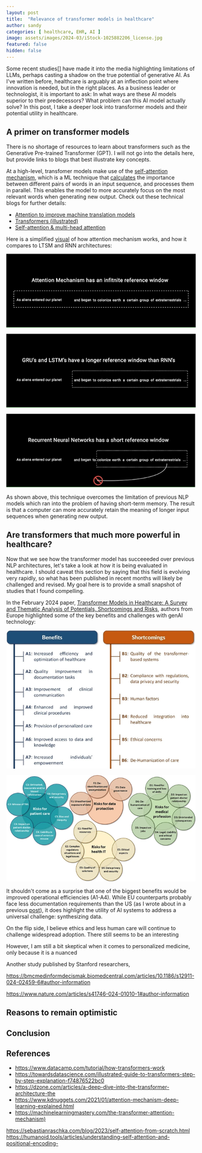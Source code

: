 ```yaml
---
layout: post
title:  "Relevance of transformer models in healthcare"
author: sandy
categories: [ healthcare, EHR, AI ]
image: assets/images/2024-03/iStock-1025882206_license.jpg
featured: false
hidden: false
---
```


Some recent studies[] have made it into the media highlighting limitations of LLMs, perhaps casting a shadow on the true potential of generative AI.  As I've written before, healthcare is arguably at an inflection point where innovation is needed, but in the right places.  As a business leader or technologist, it is important to ask:  In what ways are these AI models superior to their predecessors?  What problem can this AI model actually solve?  In this post, I take a deeper look into transformer models and their potential utility in healthcare.

## A primer on transformer models
There is no shortage of resources to learn about transformers such as the Generative Pre-trained Transformer (GPT).  I will not go into the details here, but provide links to blogs that best illustrate key concepts.  

At a high-level, transfomer models make use of the [self-attention mechanism](https://arxiv.org/abs/1706.03762), which is a ML technique that [calculates](https://armanasq.github.io/nlp/self-attention) the importance between different pairs of words in an input sequence, and processes them in parallel.  This enables the model to more accurately focus on the most relevant words when generating new output.  Check out these technical blogs for further details:
- [Attention to improve machine translation models](https://jalammar.github.io/visualizing-neural-machine-translation-mechanics-of-seq2seq-models-with-attention)
- [Transformers (illustrated)](https://jalammar.github.io/illustrated-transformer)
- [Self-attention & multi-head attention](https://devennn.github.io/2020/self-and-multihead-attention) 

Here is a simplified [visual](https://towardsdatascience.com/illustrated-guide-to-transformers-step-by-step-explanation-f74876522bc0) of how attention mechanism works, and how it compares to LTSM and RNN architectures:

![AttentionMechanism](/assets/images/2024-04/atm.png)

![LSTM](/assets/images/2024-04/lstm.png)

![RNN](/assets/images/2024-04/rnn.png)

As shown above, this technique overcomes the limitation of previous NLP models which ran into the problem of having short-term memory.  The result is that a computer can more accurately retain the meaning of longer input sequences when generating new output. 


## Are transformers that much more powerful in healthcare?
Now that we see how the transformer model has succeeeded over previous NLP architectures, let's take a look at how it is being evaluated in healthcare.  I should caveat this section by saying that this field is evolving very rapidly, so what has been published in recent months will likely be challenged and revised.  My goal here is to provide a small snapshot of studies that I found compelling.  

In the February 2024 paper, [Transformer Models in Healthcare: A Survey and Thematic Analysis of Potentials, Shortcomings and Risks](https://link.springer.com/article/10.1007/s10916-024-02043-5), authors from Europe highlighted some of the key benefits and challenges with genAI technology:

![Fig1](/assets/images/2024-04/Fig1.png)

![Fig2](/assets/images/2024-04/Fig2.png)

It shouldn't come as a surprise that one of the biggest benefits would be improved operational efficiencies (A1-A4).  While EU counterparts probably face less documentation requirements than the US (as I wrote about in a previous [post]()), it does highlight the utility of AI systems to address a universal challenge: synthesizing data. 

On the flip side, I believe ethics and less human care will continue to challenge widespread adoption.  There still seems to be an interesting 


However, I am still a bit skeptical when it comes to personalized medicine, only because it is a nuanced  

Another study published by Stanford researchers, 

https://bmcmedinformdecismak.biomedcentral.com/articles/10.1186/s12911-024-02459-6#author-information

https://www.nature.com/articles/s41746-024-01010-1#author-information

## Reasons to remain optimistic

## Conclusion

## References
+ <https://www.datacamp.com/tutorial/how-transformers-work>
+ https://towardsdatascience.com/illustrated-guide-to-transformers-step-by-step-explanation-f74876522bc0
+ https://dzone.com/articles/a-deep-dive-into-the-transformer-architecture-the
+ <https://www.kdnuggets.com/2021/01/attention-mechanism-deep-learning-explained.html>
+ <https://machinelearningmastery.com/the-transformer-attention-mechanism)>

https://sebastianraschka.com/blog/2023/self-attention-from-scratch.html
https://humanoid.tools/articles/understanding-self-attention-and-positional-encoding-